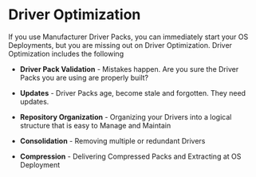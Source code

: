 # Driver Optimization

If you use Manufacturer Driver Packs, you can immediately start your OS Deployments, but you are missing out on Driver Optimization.  Driver Optimization includes the following

* **Driver Pack Validation** - Mistakes happen.  Are you sure the Driver Packs you are using are properly built?

* **Updates** - Driver Packs age, become stale and forgotten.  They need updates.

* **Repository Organization** - Organizing your Drivers into a logical structure that is easy to Manage and Maintain

* **Consolidation** - Removing multiple or redundant Drivers

* **Compression** - Delivering Compressed Packs and Extracting at OS Deployment



